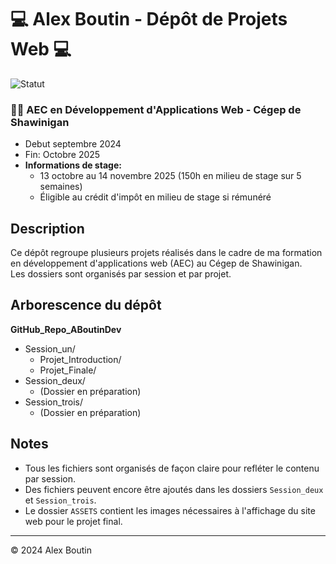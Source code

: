 # 💻 Alex Boutin - Dépôt de Projets Web 💻

![Statut](https://img.shields.io/badge/Statut-En%20cours-yellow?style=for-the-badge)
### 👨‍🎓 AEC en Développement d'Applications Web - Cégep de Shawinigan 
- Debut septembre 2024 
- Fin: Octobre 2025 
- **Informations de stage:** 
    - 13 octobre au 14 novembre 2025 (150h en milieu de stage sur 5 semaines)
    - Éligible au crédit d'impôt en milieu de stage si rémunéré

## Description

Ce dépôt regroupe plusieurs projets réalisés dans le cadre de ma formation en développement d'applications web (AEC) au Cégep de Shawinigan.  
Les dossiers sont organisés par session et par projet.


## Arborescence du dépôt


**GitHub_Repo_ABoutinDev**
- Session_un/
    - Projet_Introduction/
    - Projet_Finale/
- Session_deux/
    - (Dossier en préparation)
- Session_trois/
    - (Dossier en préparation)

## Notes

- Tous les fichiers sont organisés de façon claire pour refléter le contenu par session.
- Des fichiers peuvent encore être ajoutés dans les dossiers `Session_deux` et `Session_trois`.
- Le dossier `ASSETS` contient les images nécessaires à l'affichage du site web pour le projet final.


---

© 2024 Alex Boutin